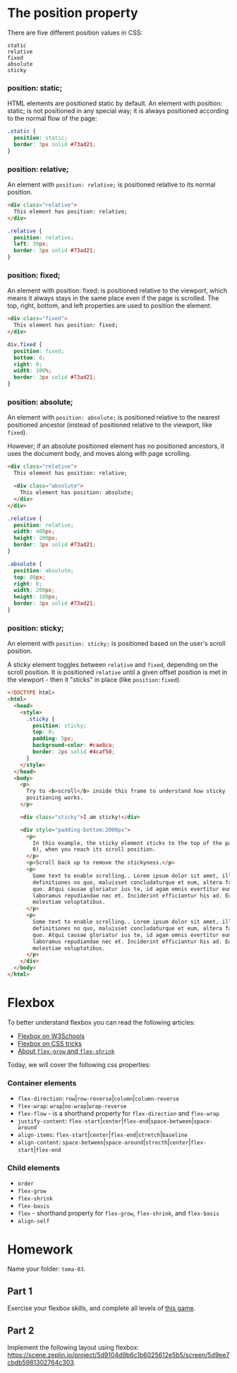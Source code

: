 # The position property

There are five different position values in CSS:

```
static
relative
fixed
absolute
sticky
```

### position: static;

HTML elements are positioned static by default.
An element with position: static; is not positioned in any special way; it is always positioned according to the normal flow of the page:

```css
.static {
  position: static;
  border: 3px solid #73ad21;
}
```

### position: relative;

An element with `position: relative;` is positioned relative to its normal position.

```html
<div class="relative">
  This element has position: relative;
</div>
```

```css
.relative {
  position: relative;
  left: 30px;
  border: 3px solid #73ad21;
}
```

### position: fixed;

An element with position: fixed; is positioned relative to the viewport, which means it always stays in the same place even if the page is scrolled. The top, right, bottom, and left properties are used to position the element.

```html
<div class="fixed">
  This element has position: fixed;
</div>
```

```css
div.fixed {
  position: fixed;
  bottom: 0;
  right: 0;
  width: 100%;
  border: 3px solid #73ad21;
}
```

### position: absolute;

An element with `position: absolute;` is positioned relative to the nearest positioned ancestor (instead of positioned relative to the viewport, like `fixed`).

However; if an absolute positioned element has no positioned ancestors, it uses the document body, and moves along with page scrolling.

```html
<div class="relative">
  This element has position: relative;

  <div class="absolute">
    This element has position: absolute;
  </div>
</div>
```

```css
.relative {
  position: relative;
  width: 400px;
  height: 200px;
  border: 3px solid #73ad21;
}

.absolute {
  position: absolute;
  top: 80px;
  right: 0;
  width: 200px;
  height: 100px;
  border: 3px solid #73ad21;
}
```

### position: sticky;

An element with `position: sticky;` is positioned based on the user's scroll position.

A sticky element toggles between `relative` and `fixed`, depending on the scroll position. It is positioned `relative` until a given offset position is met in the viewport - then it "sticks" in place (like `position:fixed`).

```html
<!DOCTYPE html>
<html>
  <head>
    <style>
      .sticky {
        position: sticky;
        top: 0;
        padding: 5px;
        background-color: #cae8ca;
        border: 2px solid #4caf50;
      }
    </style>
  </head>
  <body>
    <p>
      Try to <b>scroll</b> inside this frame to understand how sticky
      positioning works.
    </p>

    <div class="sticky">I am sticky!</div>

    <div style="padding-bottom:2000px">
      <p>
        In this example, the sticky element sticks to the top of the page (top:
        0), when you reach its scroll position.
      </p>
      <p>Scroll back up to remove the stickyness.</p>
      <p>
        Some text to enable scrolling.. Lorem ipsum dolor sit amet, illum
        definitiones no quo, maluisset concludaturque et eum, altera fabulas ut
        quo. Atqui causae gloriatur ius te, id agam omnis evertitur eum. Affert
        laboramus repudiandae nec et. Inciderint efficiantur his ad. Eum no
        molestiae voluptatibus.
      </p>
      <p>
        Some text to enable scrolling.. Lorem ipsum dolor sit amet, illum
        definitiones no quo, maluisset concludaturque et eum, altera fabulas ut
        quo. Atqui causae gloriatur ius te, id agam omnis evertitur eum. Affert
        laboramus repudiandae nec et. Inciderint efficiantur his ad. Eum no
        molestiae voluptatibus.
      </p>
    </div>
  </body>
</html>
```

# Flexbox

To better understand flexbox you can read the following articles:

- [Flexbox on W3Schools](https://www.w3schools.com/css/css3_flexbox.asp)
- [Flexbox on CSS tricks](https://css-tricks.com/snippets/css/a-guide-to-flexbox/)
- [About `flex-grow` and `flex-shrink`](https://medium.com/@tiffnogueira/understanding-flex-shrink-flex-grow-and-flex-basis-and-using-these-properties-to-their-full-e4b4afd2c930)

Today, we will cover the following css properties:

### Container elements

- `flex-direction`: `row`|`row-reverse`|`column`|`column-reverse`
- `flex-wrap`: `wrap`|`no-wrap`|`wrap-reverse`
- `flex-flow` - is a shorthand property for `flex-direction` and `flex-wrap`
- `justify-content`: `flex-start`|`center`|`flex-end`|`space-between`|`space-around`
- `align-items`: `flex-start`|`center`|`flex-end`|`stretch`|`baseline`
- `align-content`: `space-between`|`space-around`|`strecth`|`center`|`flex-start`|`flex-end`

### Child elements

- `order`
- `flex-grow`
- `flex-shrink`
- `flex-basis`
- `flex` - shorthand property for `flex-grow`, `flex-shrink`, and `flex-basis`
- `align-self`

# Homework

Name your folder: `tema-03`.

## Part 1
Exercise your flexbox skills, and complete all levels of [this game](https://flexboxfroggy.com).

## Part 2
Implement the following layout using flexbox: https://scene.zeplin.io/project/5d9104d9b6c1b6025612e5b5/screen/5d9ee7cbdb5981302764c303.
